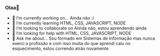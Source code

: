 ### Olaa👋



- 🔭 I’m currently working on... Ainda não :/
- 🌱 I’m currently learning HTML, CSS, JAVASCRIPT, NODE
- 👯 I’m looking to collaborate on Aiinda não, estou aprendendo ainda 
- 🤔 I’m looking for help with  HTML, CSS, JAVASCRIPT, NODE
- 💬 Ask me about... Sou formado em Sistemas de Informação mas nunca exerci a profissão e com isso muita do que aprendi caiu no esquecimento, estou correndo atrás novamente


